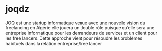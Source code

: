 # joqdz
JOQ est une startup informatique venue avec une nouvelle vision du freelancing en Algérie elle jouera un double rôle puisque qu’elle sera une entreprise informatique pour les demandeurs de services et un client pour les free lancers. Cette approche vient pour résoudre les problèmes habituels dans la relation entreprise/free lancer 
